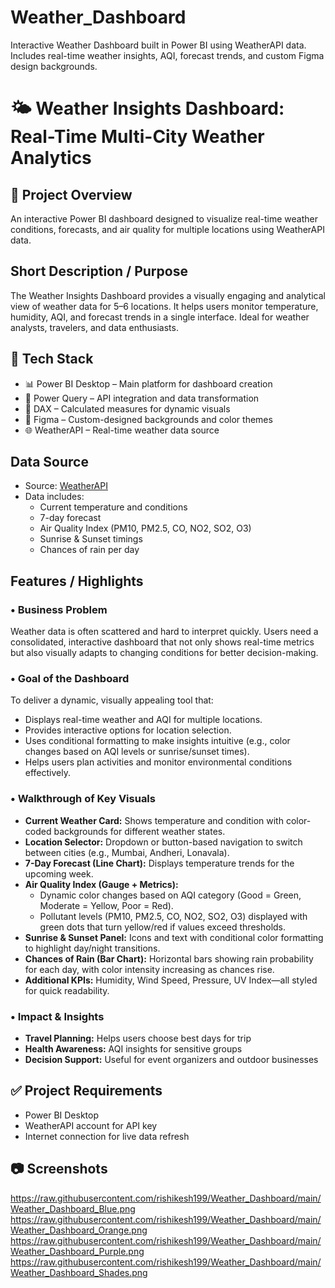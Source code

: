 # Weather_Dashboard
Interactive Weather Dashboard built in Power BI using WeatherAPI data.  Includes real-time weather insights, AQI, forecast trends, and custom Figma design backgrounds.

# 🌤 Weather Insights Dashboard: Real-Time Multi-City Weather Analytics

## 📌 Project Overview
An interactive Power BI dashboard designed to visualize real-time weather conditions, forecasts, and air quality for multiple locations using WeatherAPI data.

## Short Description / Purpose
The Weather Insights Dashboard provides a visually engaging and analytical view of weather data for 5–6 locations. It helps users monitor temperature, humidity, AQI, and forecast trends in a single interface. Ideal for weather analysts, travelers, and data enthusiasts.

## 🔧 Tech Stack
- 📊 Power BI Desktop – Main platform for dashboard creation
- 📂 Power Query – API integration and data transformation
- 🧠 DAX – Calculated measures for dynamic visuals
- 🎨 Figma – Custom-designed backgrounds and color themes
- 🌐 WeatherAPI – Real-time weather data source

## Data Source
- Source: [WeatherAPI](https://www.weatherapi.com/)
- Data includes:
  - Current temperature and conditions
  - 7-day forecast
  - Air Quality Index (PM10, PM2.5, CO, NO2, SO2, O3)
  - Sunrise & Sunset timings
  - Chances of rain per day
## Features / Highlights

### • Business Problem
Weather data is often scattered and hard to interpret quickly. Users need a consolidated, interactive dashboard that not only shows real-time metrics but also visually adapts to changing conditions for better decision-making.

### • Goal of the Dashboard
To deliver a dynamic, visually appealing tool that:
- Displays real-time weather and AQI for multiple locations.
- Provides interactive options for location selection.
- Uses conditional formatting to make insights intuitive (e.g., color changes based on AQI levels or sunrise/sunset times).
- Helps users plan activities and monitor environmental conditions effectively.

### • Walkthrough of Key Visuals
- **Current Weather Card:** Shows temperature and condition with color-coded backgrounds for different weather states.
- **Location Selector:** Dropdown or button-based navigation to switch between cities (e.g., Mumbai, Andheri, Lonavala).
- **7-Day Forecast (Line Chart):** Displays temperature trends for the upcoming week.
- **Air Quality Index (Gauge + Metrics):**
  - Dynamic color changes based on AQI category (Good = Green, Moderate = Yellow, Poor = Red).
  - Pollutant levels (PM10, PM2.5, CO, NO2, SO2, O3) displayed with green dots that turn yellow/red if values exceed thresholds.
- **Sunrise & Sunset Panel:** Icons and text with conditional color formatting to highlight day/night transitions.
- **Chances of Rain (Bar Chart):** Horizontal bars showing rain probability for each day, with color intensity increasing as chances rise.
- **Additional KPIs:** Humidity, Wind Speed, Pressure, UV Index—all styled for quick readability.

### • Impact & Insights
- **Travel Planning:** Helps users choose best days for trip
- **Health Awareness:** AQI insights for sensitive groups
- **Decision Support:** Useful for event organizers and outdoor businesses

## ✅ Project Requirements
- Power BI Desktop
- WeatherAPI account for API key
- Internet connection for live data refresh

## 📷 Screenshots

https://raw.githubusercontent.com/rishikesh199/Weather_Dashboard/main/Weather_Dashboard_Blue.png
https://raw.githubusercontent.com/rishikesh199/Weather_Dashboard/main/Weather_Dashboard_Orange.png
https://raw.githubusercontent.com/rishikesh199/Weather_Dashboard/main/Weather_Dashboard_Purple.png
https://raw.githubusercontent.com/rishikesh199/Weather_Dashboard/main/Weather_Dashboard_Shades.png
